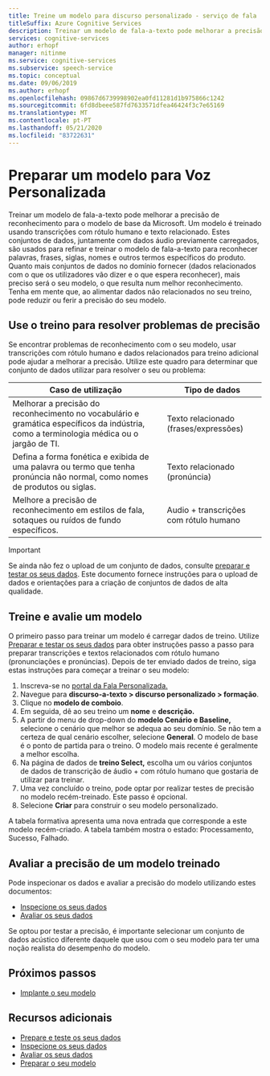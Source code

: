 ```yaml
---
title: Treine um modelo para discurso personalizado - serviço de fala
titleSuffix: Azure Cognitive Services
description: Treinar um modelo de fala-a-texto pode melhorar a precisão de reconhecimento para o modelo de base da Microsoft ou um modelo personalizado. Um modelo é treinado usando transcrições com rótulo humano e texto relacionado.
services: cognitive-services
author: erhopf
manager: nitinme
ms.service: cognitive-services
ms.subservice: speech-service
ms.topic: conceptual
ms.date: 09/06/2019
ms.author: erhopf
ms.openlocfilehash: 09867d6739998902ea0fd11281d1b975866c1242
ms.sourcegitcommit: 6fd8dbeee587fd7633571dfea46424f3c7e65169
ms.translationtype: MT
ms.contentlocale: pt-PT
ms.lasthandoff: 05/21/2020
ms.locfileid: "83722631"
---
```

# <a name="train-a-model-for-custom-speech"></a>Preparar um modelo para Voz Personalizada

Treinar um modelo de fala-a-texto pode melhorar a precisão de reconhecimento para o modelo de base da Microsoft. Um modelo é treinado usando transcrições com rótulo humano e texto relacionado. Estes conjuntos de dados, juntamente com dados áudio previamente carregados, são usados para refinar e treinar o modelo de fala-a-texto para reconhecer palavras, frases, siglas, nomes e outros termos específicos do produto. Quanto mais conjuntos de dados no domínio fornecer (dados relacionados com o que os utilizadores vão dizer e o que espera reconhecer), mais preciso será o seu modelo, o que resulta num melhor reconhecimento. Tenha em mente que, ao alimentar dados não relacionados no seu treino, pode reduzir ou ferir a precisão do seu modelo.

## <a name="use-training-to-resolve-accuracy-issues"></a>Use o treino para resolver problemas de precisão

Se encontrar problemas de reconhecimento com o seu modelo, usar transcrições com rótulo humano e dados relacionados para treino adicional pode ajudar a melhorar a precisão. Utilize este quadro para determinar que conjunto de dados utilizar para resolver o seu ou problema:

| Caso de utilização | Tipo de dados |
| -------- | --------- |
| Melhorar a precisão do reconhecimento no vocabulário e gramática específicos da indústria, como a terminologia médica ou o jargão de TI. | Texto relacionado (frases/expressões) |
| Defina a forma fonética e exibida de uma palavra ou termo que tenha pronúncia não normal, como nomes de produtos ou siglas. | Texto relacionado (pronúncia) |
| Melhore a precisão de reconhecimento em estilos de fala, sotaques ou ruídos de fundo específicos. | Audio + transcrições com rótulo humano |

> [!IMPORTANT]
> Se ainda não fez o upload de um conjunto de dados, consulte [preparar e testar os seus dados](how-to-custom-speech-test-data.md). Este documento fornece instruções para o upload de dados e orientações para a criação de conjuntos de dados de alta qualidade.

## <a name="train-and-evaluate-a-model"></a>Treine e avalie um modelo

O primeiro passo para treinar um modelo é carregar dados de treino. Utilize [Preparar e testar os seus dados](how-to-custom-speech-test-data.md) para obter instruções passo a passo para preparar transcrições e textos relacionados com rótulo humano (pronunciações e pronúncias). Depois de ter enviado dados de treino, siga estas instruções para começar a treinar o seu modelo:

1. Inscreva-se no [portal da Fala Personalizada.](https://speech.microsoft.com/customspeech)
2. Navegue para **discurso-a-texto > discurso personalizado > formação**.
3. Clique no **modelo de comboio**.
4. Em seguida, dê ao seu treino um **nome** e **descrição.**
5. A partir do menu de drop-down do **modelo Cenário e Baseline,** selecione o cenário que melhor se adequa ao seu domínio. Se não tem a certeza de qual cenário escolher, selecione **General**. O modelo de base é o ponto de partida para o treino. O modelo mais recente é geralmente a melhor escolha.
6. Na página de dados de **treino Select,** escolha um ou vários conjuntos de dados de transcrição de áudio + com rótulo humano que gostaria de utilizar para treinar.
7. Uma vez concluído o treino, pode optar por realizar testes de precisão no modelo recém-treinado. Este passo é opcional.
8. Selecione **Criar** para construir o seu modelo personalizado.

A tabela formativa apresenta uma nova entrada que corresponde a este modelo recém-criado. A tabela também mostra o estado: Processamento, Sucesso, Falhado.

## <a name="evaluate-the-accuracy-of-a-trained-model"></a>Avaliar a precisão de um modelo treinado

Pode inspecionar os dados e avaliar a precisão do modelo utilizando estes documentos:

- [Inspecione os seus dados](how-to-custom-speech-inspect-data.md)
- [Avaliar os seus dados](how-to-custom-speech-evaluate-data.md)

Se optou por testar a precisão, é importante selecionar um conjunto de dados acústico diferente daquele que usou com o seu modelo para ter uma noção realista do desempenho do modelo.

## <a name="next-steps"></a>Próximos passos

- [Implante o seu modelo](how-to-custom-speech-deploy-model.md)

## <a name="additional-resources"></a>Recursos adicionais

- [Prepare e teste os seus dados](how-to-custom-speech-test-data.md)
- [Inspecione os seus dados](how-to-custom-speech-inspect-data.md)
- [Avaliar os seus dados](how-to-custom-speech-evaluate-data.md)
- [Preparar o seu modelo](how-to-custom-speech-train-model.md)

